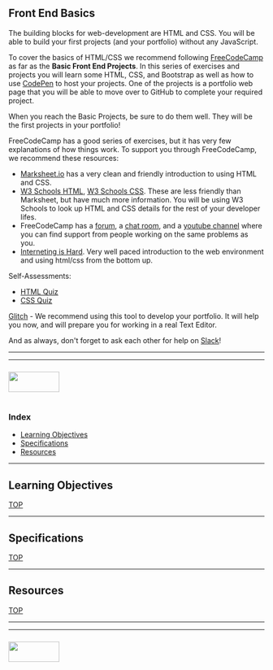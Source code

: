 ## Front End Basics

The building blocks for web-development are HTML and CSS.  You will be able to build your first projects (and your portfolio) without any JavaScript. 

To cover the basics of HTML/CSS we recommend following [FreeCodeCamp](https://www.freecodecamp.org/challenges/get-set-for-our-front-end-development-projects) as far as the __Basic Front End Projects__.  In this series of exercises and projects you will learn some HTML, CSS, and Bootstrap as well as how to use [CodePen](https://codepen.io/hello/) to host your projects.  One of the projects is a portfolio web page that you will be able to move over to GitHub to complete your required project.

When you reach the Basic Projects, be sure to do them well.  They will be the first projects in your portfolio!

FreeCodeCamp has a good series of exercises, but it has very few explanations of how things work.  To support you through FreeCodeCamp, we recommend these resources:
* [Marksheet.io](https://marksheet.io) has a very clean and friendly introduction to using HTML and CSS.  
* [W3 Schools HTML](https://www.w3schools.com/html/default.asp), [W3 Schools CSS](https://www.w3schools.com/css/default.asp). These are less friendly than Marksheet, but have much more information.  You will be using W3 Schools to look up HTML and CSS details for the rest of your developer lifes.  
* FreeCodeCamp has a [forum](https://forum.freecodecamp.org), a [chat room](https://gitter.im/FreeCodeCamp/CodeReview), and a [youtube channel](https://www.youtube.com/channel/UC8butISFwT-Wl7EV0hUK0BQ) where you can find support from people working on the same problems as you.
* [Interneting is Hard](https://internetingishard.com).  Very well paced introduction to the web environment and using html/css from the bottom up.

Self-Assessments:
* [HTML Quiz](https://www.w3schools.com/html/html_quiz.asp)
* [CSS Quiz](https://www.w3schools.com/css/css_quiz.asp)

[Glitch](https://glitch.com) - We recommend using this tool to develop your portfolio.  It will help you now, and will prepare you for working in a real Text Editor.

And as always, don't forget to ask each other for help on [Slack](https://join.slack.com/t/elewa-academy/shared_invite/enQtMjk4OTA3OTM1NjIwLTA2ZmQ0NDVhNjQxZWM2NjNhNmMyNmVhZGNhZmJmZTY1OWQ4Nzc0ZTkzZGE3NjdiYTYwYThlNzI3YTg2NGM5MGM)!

___
___
### <a href="http://elewa.education/blog" target="_blank"><img src="https://user-images.githubusercontent.com/18554853/34921062-506450ae-f97d-11e7-875f-6feeb26ad72d.png" width="100" height="40"/></a>

# 


### Index
* [Learning Objectives](#learning-objectives)
* [Specifications](#specifications)
* [Resources](#resources)

---

## Learning Objectives



[TOP](#index)

---

## Specifications



[TOP](#index)

---

## Resources





[TOP](#index)

___
___
### <a href="http://elewa.education/blog" target="_blank"><img src="https://user-images.githubusercontent.com/18554853/34921062-506450ae-f97d-11e7-875f-6feeb26ad72d.png" width="100" height="40"/></a>


